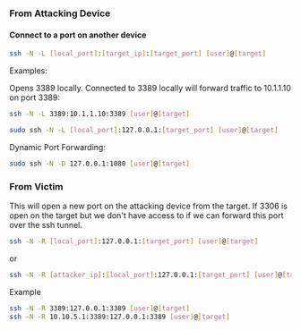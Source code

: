 ### From Attacking Device

#### Connect to a port on another device

```bash
ssh -N -L [local_port]:[target_ip]:[target_port] [user]@[target]
```

Examples:

Opens 3389 locally. Connected to 3389 locally will forward traffic to 10.1.1.10 on port 3389:

```bash
ssh -N -L 3389:10.1.1.10:3389 [user]@[target]

```

```bash
sudo ssh -N -L [local_port]:127.0.0.1:[target_port] [user]@[target]
```

Dynamic Port Forwarding:

```bash
sudo ssh -N -D 127.0.0.1:1080 [user]@[target]
```

### From Victim

This will open a new port on the attacking device from the target. If 3306 is open on the target but we don't have access to if we can forward this port over the ssh tunnel.

```bash
ssh -N -R [local_port]:127.0.0.1:[target_port] [user]@[target]
```

or

```bash
ssh -N -R [attacker_ip]:[local_port]:127.0.0.1:[target_port] [user]@[target]
```

Example

```bash
ssh -N -R 3389:127.0.0.1:3389 [user]@[target]
ssh -N -R 10.10.5.1:3389:127.0.0.1:3389 [user]@[target]
```